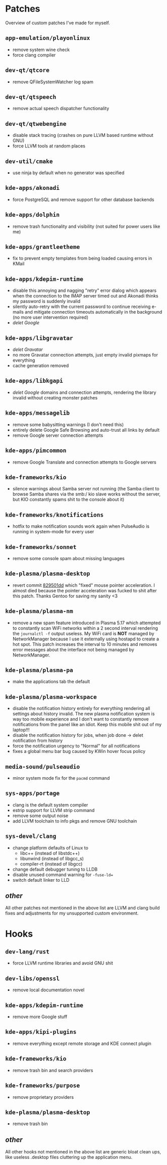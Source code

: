 # Patches

Overview of custom patches I've made for myself.

## `app-emulation/playonlinux`

 - remove system wine check
 - force clang compiler

## `dev-qt/qtcore`

 - remove QFileSystemWatcher log spam

## `dev-qt/qtspeech`

 - remove actual speech dispatcher functionality

## `dev-qt/qtwebengine`

 - disable stack tracing (crashes on pure LLVM based runtime without GNU)
 - force LLVM tools at random places

## `dev-util/cmake`

 - use ninja by default when no generator was specified

## `kde-apps/akonadi`

 - force PostgreSQL and remove support for other database backends

## `kde-apps/dolphin`

 - remove trash functionality and visibility (not suited for power users like me)

## `kde-apps/grantleetheme`

 - fix to prevent empty templates from being loaded causing errors in KMail

## `kde-apps/kdepim-runtime`

 - disable this annoying and nagging "retry" error dialog which appears
   when the connection to the IMAP server timed out and Akonadi thinks
   my password is suddenly invalid
 - silently auto-retry with the current password to continue receiving
   e-mails and mitigate connection timeouts automatically in the background
   (no more user intervention required)
 - *delet Google*

## `kde-apps/libgravatar`

 - *delet Gravatar*
 - no more Gravatar connection attempts, just empty invalid pixmaps for everything
 - cache generation removed

## `kde-apps/libkgapi`

 - *delet Google* domains and connection attempts, rendering the library invalid
   without creating monster patches

## `kde-apps/messagelib`

 - remove some babysitting warnings (I don't need this)
 - entirely delete Google Safe Browsing and auto-trust all links by default
 - remove Google server connection attempts

## `kde-apps/pimcommon`

 - remove Google Translate and connection attempts to Google servers

## `kde-frameworks/kio`

 - silence warnings about Samba server not running (the Samba client to browse
   Samba shares via the smb:/ kio slave works without the server, but KIO
   constantly spams shit to the console about it)

## `kde-frameworks/knotifications`

 - hotfix to make notification sounds work again when PulseAudio is running
   in system-mode for every user

## `kde-frameworks/sonnet`

 - remove some console spam about missing languages

## `kde-plasma/plasma-desktop`

 - revert commit [829501dd](https://cgit.kde.org/plasma-desktop.git/commit/?id=829501dd777966091ddcf94e5c5247aaa78ac832)
   which "fixed" mouse pointer acceleration. I almost died because the pointer acceleration was fucked to shit after
   this patch. Thanks Gentoo for saving my sanity <3

## `kde-plasma/plasma-nm`

 - remove a new spam feature introduced in Plasma 5.17 which attempted to constantly scan WiFi networks
   within a 2 second interval rendering the `journalctl -f` output useless. My WiFi card is **NOT**
   managed by NetworkManager because I use it externally using hostapd to create a hot spot. This
   patch increases the interval to 10 minutes and removes error messages about the interface not
   being managed by NetworkManager.

## `kde-plasma/plasma-pa`

 - make the applications tab the default

## `kde-plasma/plasma-workspace`

 - disable the notification history entirely for everything rendering all settings about history invalid.
   The new plasma notification system is way too mobile experience and I don't want to constantly
   remove notifications from the panel like an idiot. Keep this mobile shit out of my laptop!!!
 - disable the notification history for jobs, when job done -> delet notification from history
 - force the notification urgency to "Normal" for all notifications
 - fixes a global menu bar bug caused by KWin hover focus policy

## `media-sound/pulseaudio`

 - minor system mode fix for the `pacmd` command

## `sys-apps/portage`

 - clang is the default system compiler
 - estrip support for LLVM strip command
 - remove some output noise
 - add LLVM toolchain to info pkgs and remove GNU toolchain


## `sys-devel/clang`

 - change platform defaults of Linux to
   - libc++ (instead of libstdc++)
   - libunwind (instead of libgcc_s)
   - compiler-rt (instead of libgcc)
 - change default debugger tuning to LLDB
 - disable unused command warning for `-fuse-ld=`
 - switch default linker to LLD

## *other*

All other patches not mentioned in the above list are LLVM and clang
build fixes and adjustments for my unsupported custom environment.



# Hooks

## `dev-lang/rust`

 - force LLVM runtime libraries and avoid GNU shit

## `dev-libs/openssl`

 - remove local documentation novel

## `kde-apps/kdepim-runtime`

 - remove more Google stuff

## `kde-apps/kipi-plugins`

 - remove everything except remote storage and KDE connect plugin

## `kde-frameworks/kio`

 - remove trash bin and search providers

## `kde-frameworks/purpose`

 - remove proprietary providers

## `kde-plasma/plasma-desktop`

 - remove trash bin

## *other*

All other hooks not mentioned in the above list are generic
bloat clean ups, like useless .desktop files cluttering up
the application menu.
